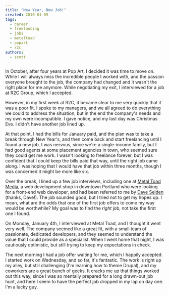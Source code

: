 ```yaml
---
title: "New Year, New Job!"
created: 2010-01-09
tags:
  - career
  - freelancing
  - jobs
  - metaltoad
  - popart
  - r2c
authors:
  - scott
---
```


In October, after four years at Pop Art, I decided it was time to move on. While I will always miss the incredible people I worked with, and the passion everyone brought to the job, the company had changed and it wasn't the right place for me anymore. While negotiating my exit, I interviewed for a job at R2C Group, which I accepted.

However, in my first week at R2C, it became clear to me very quickly that it was a poor fit. I spoke to my managers, and we all agreed to do everything we could to address the situation, but in the end the company's needs and my own were incompatible. I gave notice, and my last day was Christmas Eve. I didn't have another job lined up.

At that point, I had the bills for January paid, and the plan was to take a break through New Year's, and then come back and start freelancing until I found a new job. I was nervous, since we're a single-income family, but I had good agents at some placement agencies in town, who seemed sure they could get me work. I wasn't looking to freelance forever, but I was confident that I could keep the bills paid that way, until the right job came along. I was hoping that I would have that job within three months, though I was concerned it might be more like six.

Over the break, I lined up a few job interviews, including one at [Metal Toad Media](http://metaltoad.com/), a web development shop in downtown Portland who were looking for a front-end web developer, and had been referred to me by [Dave Selden](http://bsbrewing.com/) (thanks, Dave!). The job sounded good, but I tried not to get my hopes up. I mean, what are the odds that one of the first job offers to come my way would be worthwhile? My goal was to find the _right_ job, not take the first one I found.

On Monday, January 4th, I interviewed at Metal Toad, and I thought it went very well. The company seemed like a great fit, with a small team of passionate, dedicated developers, and they seemed to understand the value that I could provide as a specialist. When I went home that night, I was cautiously optimistic, but still trying to keep my expectations in check.

The next morning I had a job offer waiting for me, which I happily accepted. I started work on Wednesday, and so far, it's fantastic. The work is right up my alley, but still challenging (I'm learning how to theme Drupal), and my coworkers are a great bunch of geeks. It cracks me up that things worked out this way, since I was so mentally prepared for a long drawn-out job hunt, and here I seem to have the perfect job dropped in my lap on day one. I'm a lucky guy.
